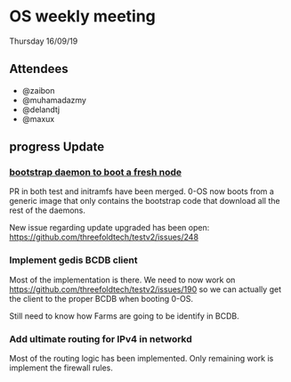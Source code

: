 # OS weekly meeting

Thursday 16/09/19

## Attendees

- @zaibon
- @muhamadazmy
- @delandtj
- @maxux

## progress Update

### [bootstrap daemon to boot a fresh node](https://github.com/threefoldtech/testv2/issues/215)

PR in both test and initramfs have been merged. 0-OS now boots from a generic image that only contains the bootstrap code that download all the rest of the daemons.

New issue regarding update upgraded has been open: https://github.com/threefoldtech/testv2/issues/248

### Implement gedis BCDB client

Most of the implementation is there. We need to now work on https://github.com/threefoldtech/testv2/issues/190 so we can actually get the client to the proper BCDB when booting 0-OS.

Still need to know how Farms are going to be identify in BCDB.

### Add ultimate routing for IPv4 in networkd

Most of the routing logic has been implemented. Only remaining work is implement the firewall rules.
